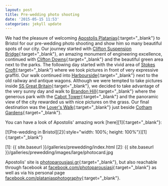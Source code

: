 ```yaml
---
layout: post
title: Pre-wedding photo shooting
date: '2015-05-15 11:53'
categories: jekyll update
---
```


We had the pleasure of welcoming [Apostolis Platanias](https://www.facebook.com/plataniasphotography){:target="_blank"} to Bristol for our pre-wedding photo shooting and show him so many beautiful spots of our city. Our journey started with [Clifton Suspension Bridge](https://www.google.co.uk/maps/@51.454743,-2.625441,3a,75y,296.27h,94.04t/data=!3m4!1e1!3m2!1s5MbKEpu31bsTu_Shg8rV6g!2e0){:target="_blank"}, an amazing monument of engineering excellence, continued with [Clifton Downs](https://www.google.co.uk/maps/@51.458994,-2.626813,3a,75y,279.05h,101.56t/data=!3m4!1e1!3m2!1sBEH0AKBehpDapjqpaDPI6A!2e0){:target="_blank"} and the beautiful green area next to the parks. The following day started with the vivid area of [Stokes Croft](http://en.wikipedia.org/wiki/Stokes_Croft){:target="_blank"} where we took pictures in front of very expressive graffiti. Our walk continued into [Harbourside](https://www.google.co.uk/maps/@51.447189,-2.602191,3a,75y,77.63h,80.9t/data=!3m4!1e1!3m2!1sLFHrmum9KcYZ3v-0RrNZqg!2e0?hl=en){:target="_blank"} next to the old railway and antique wagons. Although we were tempted to take pictures inside [SS Great Britain](http://en.wikipedia.org/wiki/SS_Great_Britain){:target="_blank"}, we decided to take advantage of the very sunny day and walk to [Brandon Hill](https://www.google.co.uk/maps/@51.454026,-2.606837,3a,75y,116.88h,71.38t/data=!3m5!1e1!3m3!1s6Uvt2KkbK8IAAAQXBYi4rg!2e0!3e11?hl=en){:target="_blank"} where the generous park with the [Cabot Tower](http://en.wikipedia.org/wiki/Cabot_Tower,_Bristol){:target="_blank"} and the panoramic view of the city rewarded us with nice pictures on the grass. Our final destination was the [Lover's Walk](https://www.google.co.uk/maps/@51.467253,-2.599164,3a,75y,36.38h,97.82t/data=!3m4!1e1!3m2!1sMWJB2XcjJSfhaCjEwmtHfg!2e0!6m1!1e1){:target="_blank"} just beside [Cotham Gardens](http://www.bristol.gov.uk/page/leisure-and-culture/cotham-gardens){:target="_blank"}.

You can have a look of Apostolis' amazing work [here][1]{:target="_blank"}:

[![Pre-wedding in Bristol][2]{:style="width: 100%; height: 100%"}][1]{:target="_blank"}

[1]: {{ site.baseurl }}/galleries/prewedding/index.html
[2]: {{ site.baseurl }}/galleries/prewedding/images/large/photocard.jpg


Apostolis' site is [photoparousiasi.gr](http://photoparousiasi.gr/){:target="_blank"},
but also reachable through facebook at [facebook.com/photoparousiasi](https://www.facebook.com/Photoparousiasi){:target="_blank"} as well as via his personal page [facebook.com/plataniasphotography](https://www.facebook.com/plataniasphotography){:target="_blank"}.
